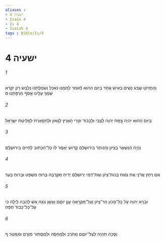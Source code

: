 ```yaml
---
aliases : 
- ישעיה 4
- Isaïe 4
- Is 4
- Isaiah 4
tags : Bible/Is/4
---
```


# ישעיה 4

###### 1
וְהֶחֱזִיקוּ שֶׁבַע נָשִׁים בְּאִישׁ אֶחָד בַּיֹּום הַהוּא לֵאמֹר לַחְמֵנוּ נֹאכֵל וְשִׂמְלָתֵנוּ נִלְבָּשׁ רַק יִקָּרֵא שִׁמְךָ עָלֵינוּ אֱסֹף חֶרְפָּתֵנוּ׃ ס
###### 2
בַּיֹּום הַהוּא יִהְיֶה צֶמַח יְהוָה לִצְבִי וּלְכָבֹוד וּפְרִי הָאָרֶץ לְגָאֹון וּלְתִפְאֶרֶת לִפְלֵיטַת יִשְׂרָאֵל׃
###### 3
וְהָיָה הַנִּשְׁאָר בְּצִיֹּון וְהַנֹּותָר בִּירוּשָׁלִַם קָדֹושׁ יֵאָמֶר לֹו כָּל־הַכָּתוּב לַחַיִּים בִּירוּשָׁלִָם׃
###### 4
אִם רָחַץ אֲדֹנָי אֵת צֹאַת בְּנֹות־צִיֹּון וְאֶת־דְּמֵי יְרוּשָׁלִַם יָדִיחַ מִקִּרְבָּהּ בְּרוּחַ מִשְׁפָּט וּבְרוּחַ בָּעֵר׃
###### 5
וּבָרָא יְהוָה עַל כָּל־מְכֹון הַר־צִיֹּון וְעַל־מִקְרָאֶהָ עָןָן יֹוםָם וְעָשָׁן וְנֹגַהּ אֵשׁ לֶהָבָה לָיְלָה כִּי עַל־כָּל־כָּבֹוד חֻפָּה׃
###### 6
וְסֻכָּה תִּהְיֶה לְצֵל־יֹוםָם מֵחֹרֶב וּלְמַחְסֶה וּלְמִסְתֹּור מִזֶּרֶם וּמִמָּטָר׃ ף
